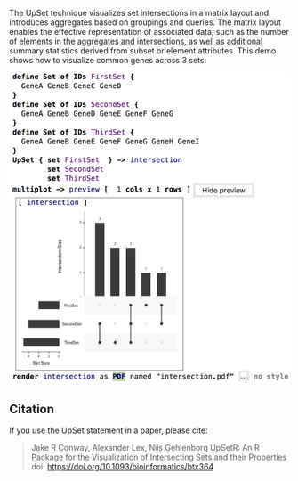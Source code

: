 The UpSet technique visualizes set intersections in a matrix layout and introduces aggregates based on groupings and queries.
The matrix layout enables the effective representation of associated data, such as the number of elements
in the aggregates and intersections, as well as additional summary statistics derived from subset or element attributes.
This demo shows how to visualize common genes across 3 sets:

![UpSet](UpSet.png)

## Citation
If you use the UpSet statement in a paper, please cite:

> Jake R Conway, Alexander Lex, Nils Gehlenborg
> UpSetR: An R Package for the Visualization of Intersecting Sets and their Properties
> doi: https://doi.org/10.1093/bioinformatics/btx364